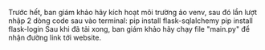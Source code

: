 Trước hết, ban giám khảo hãy kích hoạt môi trường ảo venv, sau đó lần lượt nhập 2 dòng code sau vào terminal:
pip install flask-sqlalchemy
pip install flask-login
Sau khi đã tải xong, ban giám khảo hãy chạy file "main.py" để nhận đường link tới website.
